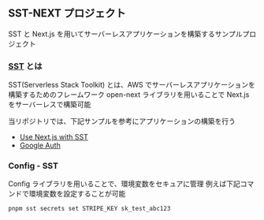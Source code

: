 ## SST-NEXT プロジェクト

SST と Next.js を用いてサーバーレスアプリケーションを構築するサンプルプロジェクト

### [SST](https://sst.dev/) とは

SST(Serverless Stack Toolkit) とは、AWS でサーバーレスアプリケーションを構築するためのフレームワーク
open-next ライブラリを用いることで Next.js をサーバーレスで構築可能

当リポジトリでは、下記サンプルを参考にアプリケーションの構築を行う

- [Use Next.js with SST](https://docs.sst.dev/start/nextjs)
- [Google Auth](https://sst.dev/examples/how-to-add-google-login-to-your-sst-apps.html)

### Config - SST

Config ライブラリを用いることで、環境変数をセキュアに管理
例えば下記コマンドで環境変数を設定することが可能

```bash
pnpm sst secrets set STRIPE_KEY sk_test_abc123
```
